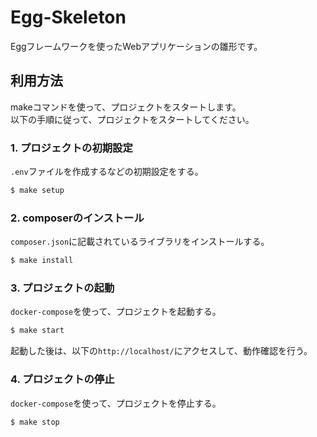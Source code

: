 # Egg-Skeleton
Eggフレームワークを使ったWebアプリケーションの雛形です。  

## 利用方法
makeコマンドを使って、プロジェクトをスタートします。  
以下の手順に従って、プロジェクトをスタートしてください。

### 1. プロジェクトの初期設定
``.env``ファイルを作成するなどの初期設定をする。
```bash
$ make setup
```

### 2. composerのインストール
``composer.json``に記載されているライブラリをインストールする。
```bash
$ make install
```

### 3. プロジェクトの起動
``docker-compose``を使って、プロジェクトを起動する。
```bash
$ make start
```

起動した後は、以下の``http://localhost/``にアクセスして、動作確認を行う。

### 4. プロジェクトの停止
``docker-compose``を使って、プロジェクトを停止する。
```bash
$ make stop
```
